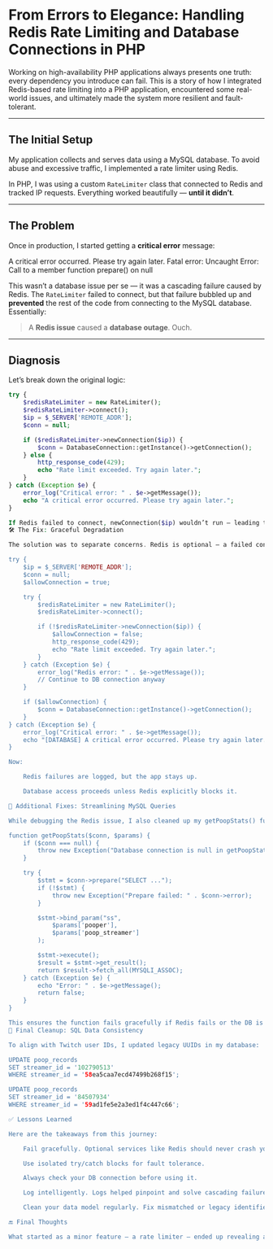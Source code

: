 # From Errors to Elegance: Handling Redis Rate Limiting and Database Connections in PHP

Working on high-availability PHP applications always presents one truth: every dependency you introduce can fail. This is a story of how I integrated Redis-based rate limiting into a PHP application, encountered some real-world issues, and ultimately made the system more resilient and fault-tolerant.

---

## The Initial Setup

My application collects and serves data using a MySQL database. To avoid abuse and excessive traffic, I implemented a rate limiter using Redis.


In PHP, I was using a custom `RateLimiter` class that connected to Redis and tracked IP requests. Everything worked beautifully — **until it didn’t**.

---

## The Problem

Once in production, I started getting a **critical error** message:

A critical error occurred. Please try again later.
Fatal error: Uncaught Error: Call to a member function prepare() on null


This wasn’t a database issue per se — it was a cascading failure caused by Redis. The `RateLimiter` failed to connect, but that failure bubbled up and **prevented** the rest of the code from connecting to the MySQL database. Essentially:

> A **Redis issue** caused a **database outage**. Ouch.

---

## Diagnosis

Let’s break down the original logic:

```php
try {
    $redisRateLimiter = new RateLimiter();
    $redisRateLimiter->connect();
    $ip = $_SERVER['REMOTE_ADDR'];
    $conn = null;

    if ($redisRateLimiter->newConnection($ip)) {
        $conn = DatabaseConnection::getInstance()->getConnection();
    } else {
        http_response_code(429);
        echo "Rate limit exceeded. Try again later.";
    }
} catch (Exception $e) {
    error_log("Critical error: " . $e->getMessage());
    echo "A critical error occurred. Please try again later.";
}

If Redis failed to connect, newConnection($ip) wouldn’t run — leading to $conn staying null. Then, any function that relied on $conn (like $conn->prepare(...)) crashed with a fatal error.
🛠 The Fix: Graceful Degradation

The solution was to separate concerns. Redis is optional — a failed connection shouldn't block database access. So I rewrote the code with a fallback:

try {
    $ip = $_SERVER['REMOTE_ADDR'];
    $conn = null;
    $allowConnection = true;

    try {
        $redisRateLimiter = new RateLimiter();
        $redisRateLimiter->connect();

        if (!$redisRateLimiter->newConnection($ip)) {
            $allowConnection = false;
            http_response_code(429);
            echo "Rate limit exceeded. Try again later.";
        }
    } catch (Exception $e) {
        error_log("Redis error: " . $e->getMessage());
        // Continue to DB connection anyway
    }

    if ($allowConnection) {
        $conn = DatabaseConnection::getInstance()->getConnection();
    }
} catch (Exception $e) {
    error_log("Critical error: " . $e->getMessage());
    echo "[DATABASE] A critical error occurred. Please try again later.";
}

Now:

    Redis failures are logged, but the app stays up.

    Database access proceeds unless Redis explicitly blocks it.

🔄 Additional Fixes: Streamlining MySQL Queries

While debugging the Redis issue, I also cleaned up my getPoopStats() function:

function getPoopStats($conn, $params) {
    if ($conn === null) {
        throw new Exception("Database connection is null in getPoopStats.");
    }

    try {
        $stmt = $conn->prepare("SELECT ...");
        if (!$stmt) {
            throw new Exception("Prepare failed: " . $conn->error);
        }

        $stmt->bind_param("ss", 
            $params['pooper'],
            $params['poop_streamer']
        );

        $stmt->execute();
        $result = $stmt->get_result();
        return $result->fetch_all(MYSQLI_ASSOC);
    } catch (Exception $e) {
        echo "Error: " . $e->getMessage();
        return false;
    }
}

This ensures the function fails gracefully if Redis fails or the DB is unreachable — no more fatal crashes.
🧹 Final Cleanup: SQL Data Consistency

To align with Twitch user IDs, I updated legacy UUIDs in my database:

UPDATE poop_records
SET streamer_id = '102790513'
WHERE streamer_id = '58ea5caa7ecd47499b268f15';

UPDATE poop_records
SET streamer_id = '84507934'
WHERE streamer_id = '59ad1fe5e2a3ed1f4c447c66';

✅ Lessons Learned

Here are the takeaways from this journey:

    Fail gracefully. Optional services like Redis should never crash your core logic.

    Use isolated try/catch blocks for fault tolerance.

    Always check your DB connection before using it.

    Log intelligently. Logs helped pinpoint and solve cascading failures.

    Clean your data model regularly. Fix mismatched or legacy identifiers.

🔚 Final Thoughts

What started as a minor feature — a rate limiter — ended up revealing architectural weaknesses. With some thoughtful error handling and restructuring, I made the system more robust, scalable, and production-ready.

